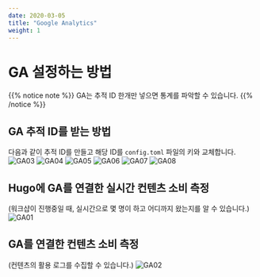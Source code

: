 ```yaml
---
date: 2020-03-05
title: "Google Analytics"
weight: 1
---
```


# GA 설정하는 방법

{{% notice note %}}
GA는 추적 ID 한개만 넣으면 통계를 파악할 수 있습니다.
{{% /notice %}}

## GA 추적 ID를 받는 방법
다음과 같이 추적 ID를 만들고 해당 ID를 `config.toml` 파일의 키와 교체합니다.
![GA03](/images/ga/ga_03.png)
![GA04](/images/ga/ga_04.png)
![GA05](/images/ga/ga_05.png)
![GA06](/images/ga/ga_06.png)
![GA07](/images/ga/ga_07.png)
![GA08](/images/ga/ga_08.png)


## Hugo에 GA를 연결한 실시간 컨텐츠 소비 측정
(워크샵이 진행중일 때, 실시간으로 몇 명이 하고 어디까지 왔는지를 알 수 있습니다.)
![GA01](/images/ga/ga_01.png)

## GA를 연결한 컨텐츠 소비 측정
(컨텐츠의 활용 로그를 수집할 수 있습니다.)
![GA02](/images/ga/ga_02.png)

